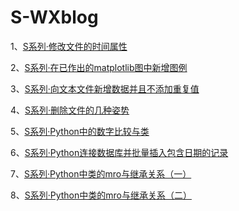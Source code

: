 # S-WXblog

1、[S系列·修改文件的时间属性](./blog/S系列·修改文件的时间属性.md)

2、[S系列·在已作出的matplotlib图中新增图例](./blog/S系列·在已作出的matplotlib图中新增图例.md)

3、[S系列·向文本文件新增数据并且不添加重复值](./blog/S系列·向文本文件新增数据并且不添加重复值.md)

4、[S系列·删除文件的几种姿势](./blog/S系列·删除文件的几种姿势.md)

5、[S系列·Python中的数字比较与类](./blog/S系列·Python中的数字比较与类.md)

6、[S系列·Python连接数据库并批量插入包含日期的记录](./blog/S系列·Python连接数据库并批量插入包含日期的记录.md)

7、[S系列·Python中类的mro与继承关系（一）](./blog/S系列·Python中类的mro与继承关系（一）.md)

8、[S系列·Python中类的mro与继承关系（二）](./blog/S系列·Python中类的mro与继承关系（二）.md)
